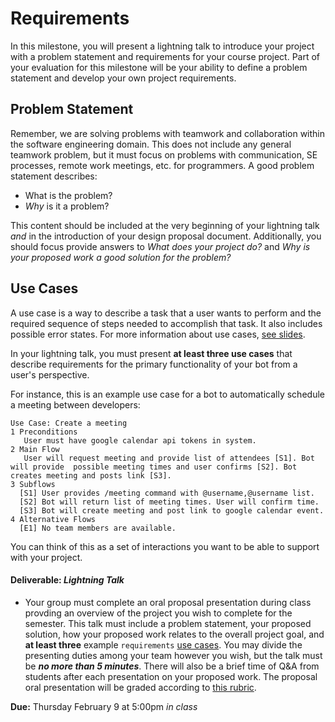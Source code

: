# Requirements

In this milestone, you will present a lightning talk to introduce your project with a problem statement and requirements for your course project. Part of your evaluation for this milestone will be your ability to define a problem statement and develop your own project requirements.

## Problem Statement

Remember, we are solving problems with teamwork and collaboration within the software engineering domain. This does not include any general teamwork problem, but it must focus on problems with communication, SE processes, remote work meetings, etc. for programmers. A good problem statement describes:

* What is the problem? 
* _Why_ is it a problem?

This content should be included at the very beginning of your lightning talk _and_ in the introduction of your design proposal document. Additionally, you should focus provide answers to _What does your project do?_ and _Why is your proposed work a good solution for the problem?_

## Use Cases

A use case is a way to describe a task that a user wants to perform and the required sequence of steps needed to accomplish that task. It also includes possible error states. For more information about use cases, [see slides](https://canvas.vt.edu/courses/145256/files/21812034?module_item_id=1825038).

In your lightning talk, you must present **at least three use cases** that describe requirements for the primary functionality of your bot from a user's perspective.

For instance, this is an example use case for a bot to automatically schedule a meeting between developers:
```
Use Case: Create a meeting
1 Preconditions
   User must have google calendar api tokens in system.
2 Main Flow
   User will request meeting and provide list of attendees [S1]. Bot will provide  possible meeting times and user confirms [S2]. Bot creates meeting and posts link [S3].
3 Subflows
  [S1] User provides /meeting command with @username,@username list.
  [S2] Bot will return list of meeting times. User will confirm time.
  [S3] Bot will create meeting and post link to google calendar event.
4 Alternative Flows
  [E1] No team members are available.
```

You can think of this as a set of interactions you want to be able to support with your project.

#### Deliverable: _Lightning Talk_
* Your group must complete an oral proposal presentation during class provding an overview of the project you wish to complete for the semester. This talk must include a problem statement, your proposed solution, how your proposed work relates to the overall project goal, and **at least three** example `requirements` [use cases](REQUIREMENTS.md#use-cases). You may divide the presenting duties among your team however you wish, but the talk must be **_no more than 5 minutes_**. There will also be a brief time of Q&A from students after each presentation on your proposed work. The proposal oral presentation will be graded according to [this rubric](https://docs.google.com/spreadsheets/d/11xcUHQSFY8ux6Uu5WFnAOOUkZMLuNnf71mxmHcMmo8c/edit?usp=sharing). 

 **Due:** Thursday February 9 at 5:00pm _in class_
